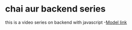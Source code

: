 # chai aur backend series

this is a video series on backend with javascript
-[Model link](https://app.eraser.io/workspace/YtPqZ1VogxGy1jzIDkzj?origin=share)